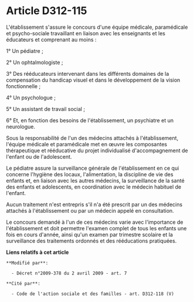 # Article D312-115

L'établissement  s'assure le concours d'une équipe médicale, paramédicale et psycho-sociale travaillant en liaison avec les
enseignants et les éducateurs et comprenant au moins :

1° Un pédiatre ;

2° Un ophtalmologiste ;

3° Des rééducateurs intervenant dans les différents domaines de la compensation du handicap visuel et dans le développement
de la vision fonctionnelle ;

4° Un psychologue ;

5° Un assistant de travail social ; 

6° Et, en fonction des besoins de l'établissement, un psychiatre et un neurologue. 

Sous la responsabilité de l'un des médecins attachés à l'établissement, l'équipe médicale et paramédicale met en œuvre les
composantes thérapeutique et rééducative du projet individualisé d'accompagnement de l'enfant ou de l'adolescent.

Le pédiatre assure la surveillance générale de l'établissement en ce qui concerne l'hygiène des locaux, l'alimentation, la
discipline de vie des enfants et, en liaison avec les autres médecins, la surveillance de la santé des enfants et
adolescents, en coordination avec le médecin habituel de l'enfant.

Aucun traitement n'est entrepris s'il n'a été prescrit par un des médecins attachés à l'établissement ou par un médecin
appelé en consultation.

Le concours demandé à l'un de ces médecins varie avec l'importance de l'établissement et doit permettre l'examen complet de
tous les enfants une fois en cours d'année, ainsi qu'un examen par trimestre scolaire et la surveillance des traitements
ordonnés et des rééducations pratiquées.

**Liens relatifs à cet article**

	**Modifié par**:

	  - Décret n°2009-378 du 2 avril 2009 - art. 7

	**Cité par**:

	  - Code de l'action sociale et des familles - art. D312-118 (V)
